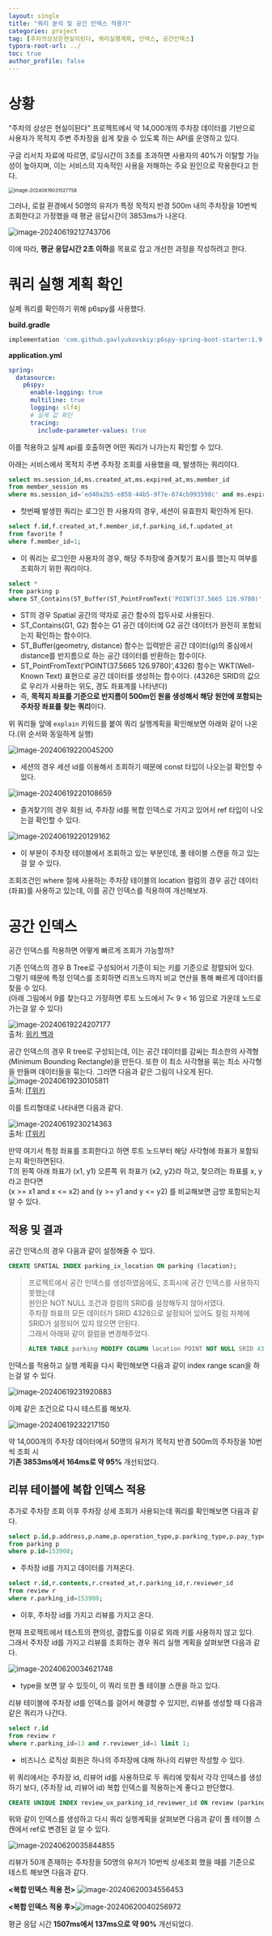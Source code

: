 ```yaml
---
layout: single
title: "쿼리 분석 및 공간 인덱스 적용기"
categories: project
tag: [주차의상상은현실이된다, 쿼리실행계획, 인덱스, 공간인덱스]
typora-root-url: ../
toc: true
author_profile: false
---
```


# 상황

“주차의 상상은 현실이된다” 프로젝트에서 약 14,000개의 주차장 데이터를 기반으로 사용자가 목적지 주변 주차장을 쉽게 찾을 수 있도록 하는 API를 운영하고 있다.

구글 리서치 자료에 따르면, 로딩시간이 3초를 초과하면 사용자의 40%가 이탈할 가능성이 높아지며, 이는 서비스의 지속적인 사용을 저해하는 주요 원인으로 작용한다고 한다.

<img src="/images/2024-06-16-index/image-20240619031527758.png" alt="image-20240619031527758" style="zoom: 67%;" />



그러나, 로컬 환경에서 50명의 유저가 특정 목적지 반경 500m 내의 주차장을 10번씩 조회한다고 가정했을 때 평균 응답시간이 3853ms가 나온다.

![image-20240619212743706](/images/2024-06-16-index/image-20240619212743706.png)

이에 따라, **평균 응답시간 2초 이하**를 목표로 잡고 개선한 과정을 작성하려고 한다.

# 쿼리 실행 계획 확인

실제 쿼리를 확인하기 위해 p6spy를 사용했다.

**build.gradle**

```groovy
implementation 'com.github.gavlyukovskiy:p6spy-spring-boot-starter:1.9.0'
```

**application.yml**

```yaml
spring:  
  datasource:
    p6spy:
      enable-logging: true
      multiline: true
      logging: slf4j
      # 실제 값 확인
      tracing:
        include-parameter-values: true
```

이를 적용하고 실제 api를 호출하면 어떤 쿼리가 나가는지 확인할 수 있다.  

아래는 서비스에서 목적지 주변 주차장 조회를 사용했을 때, 발생하는 쿼리이다.

```sql
select ms.session_id,ms.created_at,ms.expired_at,ms.member_id
from member_session ms
where ms.session_id='ed40a2b5-e858-44b5-9f7e-674cb993598c' and ms.expired_at>='2024-06-14T13:16:15.430+0900';
```

- 첫번째 발생한 쿼리는 로그인 한 사용자의 경우, 세션이 유효한지 확인하게 된다.  

```sql
select f.id,f.created_at,f.member_id,f.parking_id,f.updated_at
from favorite f
where f.member_id=1;
```

- 이 쿼리는 로그인한 사용자의 경우, 해당 주차장에 즐겨찾기 표시를 했는지 여부를 조회하기 위한 쿼리이다.

```sql
select *
from parking p 
where ST_Contains(ST_Buffer(ST_PointFromText('POINT(37.5665 126.9780)',4326), 500), p.location);
```

- ST의 경우 Spatial 공간의 약자로 공간 함수의 접두사로 사용된다. 
- ST_Contains(G1, G2) 함수는 G1 공간 데이터에 G2 공간 데이터가 완전히 포함되는지 확인하는 함수이다. 
- ST_Buffer(geometry, distance) 함수는 입력받은 공간 데이터(g)의 중심에서 distance를 반지름으로 하는 공간 데이터를 반환하는 함수이다. 
- ST_PointFromText('POINT(37.5665 126.9780)',4326) 함수는 WKT(Well-Known Text) 표현으로 공간 데이터를 생성하는 함수이다. (4326은 SRID의 값으로 우리가 사용하는 위도, 경도 좌표계를 나타낸다)
- 즉, **목적지 좌표를 기준으로 반지름이 500m인 원을 생성해서 해당 원안에 포함되는 주차장 좌표를 찾는 쿼리**이다.

위 쿼리들 앞에 `explain` 키워드를 붙여 쿼리 실행계획을 확인해보면 아래와 같이 나온다.(위 순서와 동일하게 실행)  

![image-20240619220045200](/images/2024-06-16-index/image-20240619220045200.png)

- 세션의 경우 세션 id를 이용해서 조회하기 때문에 const 타입이 나오는걸 확인할 수 있다.

![image-20240619220108659](/images/2024-06-16-index/image-20240619220108659.png)

- 즐겨찾기의 경우 회원 id, 주차장 id를 복합 인덱스로 가지고 있어서 ref 타입이 나오는걸 확인할 수 있다.

![image-20240619220129162](/images/2024-06-16-index/image-20240619220129162.png)

- 이 부분이 주차장 테이블에서 조회하고 있는 부분인데, 풀 테이블 스캔을 하고 있는 걸 알 수 있다.

조회조건인 where 절에 사용하는 주차장 테이블의 location 컬럼의 경우 공간 데이터(좌표)를 사용하고 있는데, 이를 공간 인덱스를 적용하여 개선해보자.

# 공간 인덱스

공간 인덱스를 적용하면 어떻게 빠르게 조회가 가능할까?

기존 인덱스의 경우 B Tree로 구성되어서 기준이 되는 키를 기준으로 정렬되어 있다.   
그렇기 때문에 특정 인덱스를 조회하면 리프노드까지 비교 연산을 통해 빠르게 데이터를 찾을 수 있다.  
(아래 그림에서 9를 찾는다고 가정하면 루트 노드에서 7< 9 < 16 임으로 가운데 노드로 가는걸 알 수 있다)

![image-20240619224207177](/images/2024-06-16-index/image-20240619224207177.png)    
출처: [위키 백과](https://ko.wikipedia.org/wiki/B_%ED%8A%B8%EB%A6%AC)

공간 인덱스의 경우 R tree로 구성되는데, 이는 공간 데이터를 감싸는 최소한의 사격형(Minimum Bounding Rectangle)을 만든다.
또한 이 최소 사각형을 묶는 최소 사각형을 만들며 데이터들을 묶는다. 그러면 다음과 같은 그림이 나오게 된다.  
![image-20240619230105811](/images/2024-06-16-index/image-20240619230105811.png)  
출처: [IT위키](https://itwiki.kr/w/R_%ED%8A%B8%EB%A6%AC)

이를 트리형태로 나타내면 다음과 같다.

![image-20240619230214363](/images/2024-06-16-index/image-20240619230214363.png)  
출처: [IT위키](https://itwiki.kr/w/R_%ED%8A%B8%EB%A6%AC)

만약 여기서 특정 좌표를 조회한다고 하면 루트 노드부터 해당 사각형에 좌표가 포함되는지 확인하면된다.  
T의 왼쪽 아래 좌표가 (x1, y1) 오른쪽 위 좌표가 (x2, y2)라 하고, 찾으려는 좌표를 x, y라고 한다면  
(x >= x1 and x <= x2) and (y >= y1 and y <= y2) 를 비교해보면 금방 포함되는지 알 수 있다.

## 적용 및 결과

공간 인덱스의 경우 다음과 같이 설정해줄 수 있다.  

```sql
CREATE SPATIAL INDEX parking_ix_location ON parking (location);
```

> 프로젝트에서 공간 인덱스를 생성하였음에도, 조회시에 공간 인덱스를 사용하지 못했는데  
> 원인은 NOT NULL 조건과 컬럼의 SRID를 설정해두지 않아서였다.   
> 주차장 좌표의 모든 데이터가 SRID 4326으로 설정되어 있어도 컬럼 자체에 SRID가 설정되어 있지 않으면 안된다.  
> 그래서 아래와 같이 컬럼을 변경해주었다.
>
> ```sql
> ALTER TABLE parking MODIFY COLUMN location POINT NOT NULL SRID 4326;
> ```

인덱스를 적용하고 실행 계획을 다시 확인해보면 다음과 같이 index range scan을 하는걸 알 수 있다.

![image-20240619231920883](/images/2024-06-16-index/image-20240619231920883.png)

이제 같은 조건으로 다시 테스트를 해보자.

![image-20240619232217150](/images/2024-06-16-index/image-20240619232217150.png)

약 14,000개의 주차장 데이터에서 50명의 유저가 목적지 반경 500m의 주차장을 10번씩 조회 시  
**기존 3853ms에서 164ms로 약 95%** 개선되었다.



## 리뷰 테이블에 복합 인덱스 적용

추가로 주차장 조회 이후 주차장 상세 조회가 사용되는데 쿼리를 확인해보면 다음과 같다.  

```sql
select p.id,p.address,p.name,p.operation_type,p.parking_type,p.pay_types,p.tel,p.created_at,p.base_fee,p.base_time_unit,p.day_maximum_fee,p.extra_fee,p.extra_time_unit,p.holiday_free_operating_time,p.saturday_free_operating_time,p.weekday_free_operating_time,p.location,p.holiday_operating_time,p.saturday_operating_time,p.weekday_operating_time,p.capacity,p.current_parking,p.updated_at
from parking p
where p.id=153908;
```

- 주차장 id를 가지고 데이터를 가져온다.

```sql
select r.id,r.contents,r.created_at,r.parking_id,r.reviewer_id
from review r
where r.parking_id=153908;
```

- 이후, 주차장 id를 가지고 리뷰를 가지고 온다.

현재 프로젝트에서 테스트의 편의성, 결합도를 이유로 외래 키를 사용하지 않고 있다.   
그래서 주차장 id를 가지고 리뷰를 조회하는 경우 쿼리 실행 계획을 살펴보면 다음과 같다.

![image-20240620034621748](/images/2024-06-16-index/image-20240620034621748.png)

- type을 보면 알 수 있듯이, 이 쿼리 또한 풀 테이블 스캔을 하고 있다.

리뷰 테이블에 주차장 id를 인덱스를 걸어서 해결할 수 있지만, 리뷰를 생성할 때 다음과 같은 쿼리가 나간다.

``` sql
select r.id
from review r
where r.parking_id=13 and r.reviewer_id=1 limit 1;
```

- 비즈니스 로직상 회원은 하나의 주차장에 대해 하나의 리뷰만 작성할 수 있다. 

위 쿼리에서는 주차장 id, 리뷰어 id를 사용하므로 두 쿼리에 맞춰서 각각 인덱스를 생성하기 보다, (주차장 id, 리뷰어 id) 복합 인덱스를 적용하는게 좋다고 판단했다.  

```sql
CREATE UNIQUE INDEX review_ux_parking_id_reviewer_id ON review (parking_id, reviewer_id);
```

위와 같이 인덱스를 생성하고 다시 쿼리 실행계획을 살펴보면 다음과 같이 풀 테이블 스캔에서 ref로 변경된 걸 알 수 있다.

![image-20240620035844855](/images/2024-06-16-index/image-20240620035844855.png)

리뷰가 50개 존재하는 주차장을 50명의 유저가 10번씩 상세조회 했을 때를 기준으로 테스트 해보면 다음과 같다.

**<복합 인덱스 적용 전>** 
![image-20240620034556453](/images/2024-06-16-index/image-20240620034556453.png)

**<복합 인덱스 적용 후>**![image-20240620040256972](/images/2024-06-16-index/image-20240620040256972.png)

평균 응답 시간 **1507ms에서 137ms으로 약 90%** 개선되었다.
